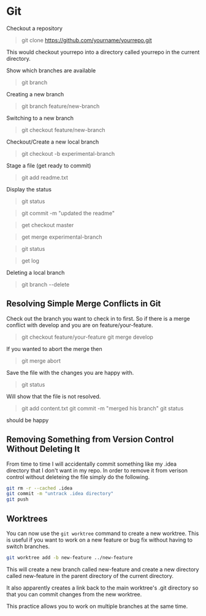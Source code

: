 # Git

Checkout a repository

> git clone https://github.com/yourname/yourrepo.git

This would checkout yourrepo into a directory called yourrepo in the current directory.

Show which branches are available

> git branch

Creating a new branch
> git branch feature/new-branch

Switching to a new branch
> git checkout feature/new-branch

Checkout/Create a new local branch
> git checkout -b experimental-branch


Stage a file (get ready to commit)
> git add readme.txt


Display the status
> git status


> git commit -m "updated the readme"



> get checkout master


> get merge experimental-branch

> git status

> get log


Deleting a local branch
> git branch --delete <branchname>


## Resolving Simple Merge Conflicts in Git

Check out the branch you want to check in to first.  So if there is a merge conflict with develop and you are on feature/your-feature.

> git checkout feature/your-feature
> git merge develop


If you wanted to abort the merge then

> git merge abort

Save the file with the changes you are happy with.

> git status

Will show that the file is not resolved.

> git add content.txt
> git commit -m "merged his branch"
> git status

should be happy

## Removing Something from Version Control Without Deleting It

From time to time I will accidentally commit something like my .idea directory that I don't want in my repo.  In order to remove it from verison control without deleteing the file simply do the following.

```bash
git rm -r --cached .idea
git commit -m "untrack .idea directory"
git push
```

## Worktrees

You can now use the `git worktree` command to create a new worktree.  This is useful if you want to work on a new feature or bug fix without having to switch branches.

```bash
git worktree add -b new-feature ../new-feature
```

This will create a new branch called new-feature and create a new directory called new-feature in the parent directory of the current directory.

It also apparently creates a link back to the main worktree's .git directory so that you can commit changes from the new worktree.

This practice allows you to work on multiple branches at the same time.